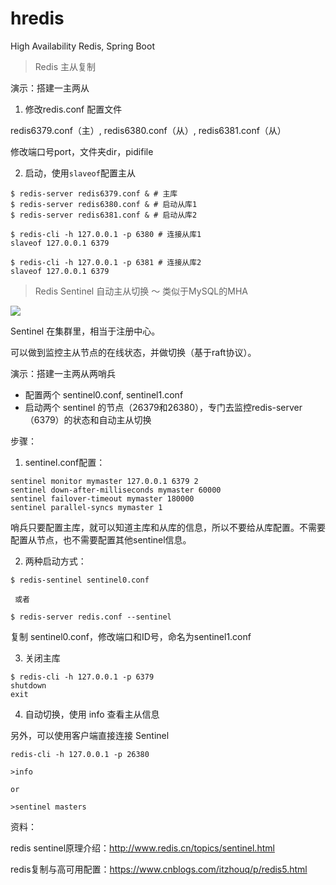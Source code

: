 # hredis
High Availability Redis, Spring Boot

>Redis 主从复制

演示：搭建一主两从

1. 修改redis.conf 配置文件

redis6379.conf（主）, redis6380.conf（从）, redis6381.conf（从）

修改端口号port，文件夹dir，pidifile

2. 启动，使用`slaveof`配置主从

```
$ redis-server redis6379.conf & # 主库
$ redis-server redis6380.conf & # 启动从库1
$ redis-server redis6381.conf & # 启动从库2

$ redis-cli -h 127.0.0.1 -p 6380 # 连接从库1
slaveof 127.0.0.1 6379

$ redis-cli -h 127.0.0.1 -p 6381 # 连接从库2
slaveof 127.0.0.1 6379
```


>Redis Sentinel 自动主从切换 ～ 类似于MySQL的MHA


![](http://110.40.156.239:3000/images/bd42ea1997064efab1931e9c645c3051.png)

Sentinel 在集群里，相当于注册中心。

可以做到监控主从节点的在线状态，并做切换（基于raft协议）。

演示：搭建一主两从两哨兵

- 配置两个 sentinel0.conf, sentinel1.conf
- 启动两个 sentinel 的节点（26379和26380），专门去监控redis-server（6379）的状态和自动主从切换

步骤：

1. sentinel.conf配置：

```
sentinel monitor mymaster 127.0.0.1 6379 2 
sentinel down-after-milliseconds mymaster 60000 
sentinel failover-timeout mymaster 180000 
sentinel parallel-syncs mymaster 1 
```

哨兵只要配置主库，就可以知道主库和从库的信息，所以不要给从库配置。不需要配置从节点，也不需要配置其他sentinel信息。


2. 两种启动方式：

```
$ redis-sentinel sentinel0.conf 

 或者

$ redis-server redis.conf --sentinel 
```

复制 sentinel0.conf，修改端口和ID号，命名为sentinel1.conf


3. 关闭主库

```
$ redis-cli -h 127.0.0.1 -p 6379
shutdown
exit
```

4. 自动切换，使用 info 查看主从信息

另外，可以使用客户端直接连接 Sentinel

```
redis-cli -h 127.0.0.1 -p 26380

>info 

or

>sentinel masters

```

资料：

redis sentinel原理介绍：http://www.redis.cn/topics/sentinel.html

redis复制与高可用配置：https://www.cnblogs.com/itzhouq/p/redis5.html

